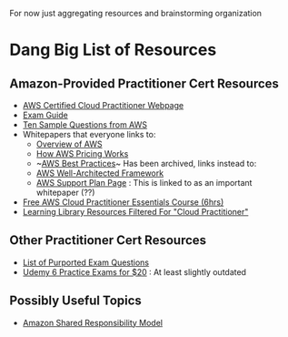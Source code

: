 For now just aggregating resources and brainstorming organization

# Dang Big List of Resources

## Amazon-Provided Practitioner Cert Resources
- [AWS Certified Cloud Practitioner Webpage](https://aws.amazon.com/certification/certified-cloud-practitioner)
- [Exam Guide](https://d1.awsstatic.com/training-and-certification/docs-cloud-practitioner/AWS-Certified-Cloud-Practitioner_Exam-Guide.pdf)
- [Ten Sample Questions from AWS](https://d1.awsstatic.com/training-and-certification/docs-cloud-practitioner/AWS-Certified-Cloud-Practitioner_Sample-Questions.pdf)
- Whitepapers that everyone links to:
  - [Overview of AWS](https://d0.awsstatic.com/whitepapers/aws-overview.pdf)
  - [How AWS Pricing Works](http://d1.awsstatic.com/whitepapers/aws_pricing_overview.pdf)
  - ~[AWS Best Practices](https://d1.awsstatic.com/whitepapers/AWS_Cloud_Best_Practices.pdf)~ Has been archived, links instead to:
  - [AWS Well-Architected Framework](https://d1.awsstatic.com/whitepapers/architecture/AWS_Well-Architected_Framework.pdf)
  - [AWS Support Plan Page](https://aws.amazon.com/premiumsupport/plans/) : This is linked to as an important whitepaper (??)
- [Free AWS Cloud Practitioner Essentials Course (6hrs)](https://www.aws.training/Details/Curriculum?id=27076)
- [Learning Library Resources Filtered For "Cloud Practitioner"](https://www.aws.training/LearningLibrary?filters=classification%3A67&search=&tab=view_all)

## Other Practitioner Cert Resources
- [List of Purported Exam Questions](https://www.examtopics.com/exams/amazon/aws-certified-cloud-practitioner)
- [Udemy 6 Practice Exams for $20](https://www.udemy.com/course/aws-cloud-certified-practitioner-mock-tests/) : At least slightly outdated

## Possibly Useful Topics
- [Amazon Shared Responsibility Model](https://aws.amazon.com/compliance/shared-responsibility-model/)
